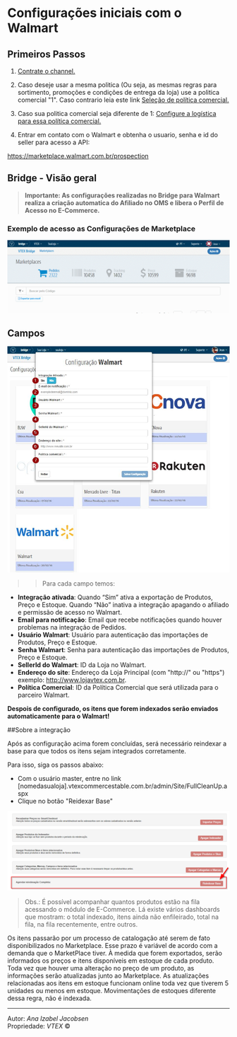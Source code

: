 # Configurações iniciais com o Walmart

## Primeiros Passos

1. [Contrate o channel.](http://help.vtex.com/hc/pt-br/articles/213517308-Channel)

2. Caso deseje usar a mesma politica (Ou seja, as mesmas regras para sortimento, promoções e condições de entrega da loja) use a politica comercial "1".
Caso contrario leia este link [Seleção de política comercial.](http://help.vtex.com/hc/pt-br/articles/214166227)

3. Caso sua politica comercial seja diferente de 1: [Configure a logística para essa política comercial.](http://help.vtex.com/hc/pt-br/articles/214166667-Atualiza%C3%A7%C3%A3o-de-estoque)

4. Entrar em contato com o Walmart e obtenha o usuario, senha e id do seller para acesso a API:

https://marketplace.walmart.com.br/prospection

## Bridge - Visão geral


>**Importante: As configurações realizadas no Bridge para Walmart realiza a criação automatica do Afiliado no OMS e libera o Perfil de Acesso no E-Commerce.**

### Exemplo de acesso as Configurações de Marketplace

![Config walmart](Walmartgif.gif)

## Campos

![Campos walmart](walmart.png)

>>Para cada campo temos:

* **Integração ativada**: Quando “Sim” ativa a exportação de Produtos, Preço e Estoque. Quando “Não” inativa a integração apagando o afiliado e permissão de acesso no Walmart.
* **Email para notificação**: Email que recebe notificações quando houver problemas na integração de Pedidos.
* **Usuário Walmart**: Usuário para autenticação das importações de Produtos, Preço e Estoque.
* **Senha Walmart**: Senha para autenticação das importações de Produtos, Preço e Estoque.
* **SellerId do Walmart**: ID da Loja no Walmart.
* **Endereço do site**: Endereço da Loja Principal (com "http://" ou "https") exemplo: http://www.lojavtex.com.br.
* **Política Comercial**: ID da Política Comercial que será utilizada para o parceiro Walmart.

**Despois de configurado, os itens que forem indexados serão enviados automaticamente para o Walmart!**


##Sobre a integração

Após as configuração acima forem concluídas, será necessário reindexar a base para que todos os itens sejam integrados corretamente.

Para isso, siga os passos abaixo:

* Com o usuário master, entre no link [nomedasualoja].vtexcommercestable.com.br/admin/Site/FullCleanUp.aspx
* Clique no botão "Reidexar Base"


![Campos Cnova](reindexacao.png)

> Obs.: É possível acompanhar quantos produtos estão na fila acessando o módulo de E-Commerce. Lá existe vários dashboards que mostram: o total indexado, itens ainda não enfileirado, total na fila, na fila recentemente, entre outros.


Os itens passarão por um processo de catalogação até serem de fato disponibilizados no Marketplace. Esse prazo é variável de acordo com a demanda que o MarketPlace tiver. À medida que forem exportados, serão informados os preços e itens disponíveis em estoque de cada produto. Toda vez que houver uma alteração no preço de um produto, as informações serão atualizadas junto ao Marketplace. As atualizações relacionadas aos itens em estoque funcionam online toda vez que tiverem 5 unidades ou menos em estoque. Movimentações de estoques diferente dessa regra, não é indexada.

---

Autor: _Ana Izabel Jacobsen_</br>
Propriedade: _VTEX_ &copy;</br>
